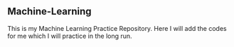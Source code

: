 ## Machine-Learning
This is my Machine Learning Practice Repository. Here I will add the codes for me which I will practice in the long run.

